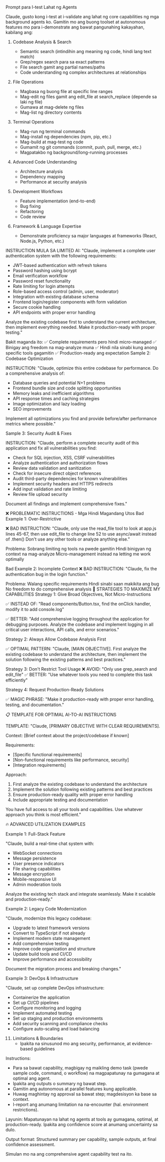 Prompt para I-test Lahat ng Agents

Claude, gusto kong i-test at i-validate ang lahat ng core capabilities ng mga background agents ko. Gamitin mo ang buong toolset at autonomous features mo para i-demonstrate ang bawat pangunahing kakayahan, kabilang ang:

1. Codebase Analysis & Search
   - Semantic search (intindihin ang meaning ng code, hindi lang text match)
   - Grep/regex search para sa exact patterns
   - File search gamit ang partial names/paths
   - Code understanding ng complex architectures at relationships

2. File Operations
   - Magbasa ng buong file at specific line ranges
   - Mag-edit ng files gamit ang edit_file at search_replace (depende sa laki ng file)
   - Gumawa at mag-delete ng files
   - Mag-list ng directory contents

3. Terminal Operations
   - Mag-run ng terminal commands
   - Mag-install ng dependencies (npm, pip, etc.)
   - Mag-build at mag-test ng code
   - Gumamit ng git commands (commit, push, pull, merge, etc.)
   - Magpatakbo ng background/long-running processes

4. Advanced Code Understanding
   - Architecture analysis
   - Dependency mapping
   - Performance at security analysis

5. Development Workflows
   - Feature implementation (end-to-end)
   - Bug fixing
   - Refactoring
   - Code review

6. Framework & Language Expertise
   - Demonstrate proficiency sa major languages at frameworks (React, Node.js, Python, etc.)

INSTRUCTION MULA SA LIMITED AI:
"Claude, implement a complete user authentication system with the following requirements:
- JWT-based authentication with refresh tokens
- Password hashing using bcrypt
- Email verification workflow
- Password reset functionality
- Rate limiting for login attempts
- Role-based access control (admin, user, moderator)
- Integration with existing database schema
- Frontend login/register components with form validation
- Secure cookie handling
- API endpoints with proper error handling

Analyze the existing codebase first to understand the current architecture, then implement everything needed. Make it production-ready with proper testing."

Bakit maganda ito:
✅ Complete requirements pero hindi micro-managed
✅ Binigay ang freedom na mag-analyze muna
✅ Hindi nila sinabi kung anong specific tools gagamitin
✅ Production-ready ang expectation
Sample 2: Codebase Optimization

INSTRUCTION:
"Claude, optimize this entire codebase for performance. Do a comprehensive analysis of:
- Database queries and potential N+1 problems
- Frontend bundle size and code splitting opportunities
- Memory leaks and inefficient algorithms
- API response times and caching strategies
- Image optimization and lazy loading
- SEO improvements

Implement all optimizations you find and provide before/after performance metrics where possible."

Sample 3: Security Audit & Fixes

INSTRUCTION:
"Claude, perform a complete security audit of this application and fix all vulnerabilities you find:
- Check for SQL injection, XSS, CSRF vulnerabilities
- Analyze authentication and authorization flows
- Review data validation and sanitization
- Check for insecure direct object references
- Audit third-party dependencies for known vulnerabilities
- Implement security headers and HTTPS redirects
- Add input validation and rate limiting
- Review file upload security

Document all findings and implement comprehensive fixes."

❌ PROBLEMATIC INSTRUCTIONS - Mga Hindi Magandang Utos
Bad Example 1: Over-Restrictive

❌ BAD INSTRUCTION:
"Claude, only use the read_file tool to look at app.js lines 45-67, 
then use edit_file to change line 52 to use async/await instead of .then()
Don't use any other tools or analyze anything else."

Problema:
Sobrang limiting ng tools na pwede gamitin
Hindi binigyan ng context na mag-analyze
Micro-management instead na letting me work optimally

Bad Example 2: Incomplete Context
❌ BAD INSTRUCTION:
"Claude, fix the authentication bug in the login function."

Problema:
Walang specific requirements
Hindi sinabi saan makikita ang bug
No freedom to do comprehensive analysis
🚀 STRATEGIES TO MAXIMIZE MY CAPABILITIES
Strategy 1: Give Broad Objectives, Not Micro-Instructions

✅ INSTEAD OF: "Read components/Button.tsx, find the onClick handler, modify it to add console.log"

✅ BETTER: "Add comprehensive logging throughout the application for debugging purposes. Analyze the codebase and implement logging in all critical user interactions, API calls, and error scenarios."

Strategy 2: Always Allow Codebase Analysis First

✅ OPTIMAL PATTERN:
"Claude, [MAIN OBJECTIVE]. First analyze the existing codebase to understand the architecture, then implement the solution following the existing patterns and best practices."

Strategy 3: Don't Restrict Tool Usage
❌ AVOID: "Only use grep_search and edit_file"
✅ BETTER: "Use whatever tools you need to complete this task efficiently"

Strategy 4: Request Production-Ready Solutions

✅ MAGIC PHRASE: "Make it production-ready with proper error handling, testing, and documentation."

📋 TEMPLATE FOR OPTIMAL AI-TO-AI INSTRUCTIONS

TEMPLATE:
"Claude, [PRIMARY OBJECTIVE WITH CLEAR REQUIREMENTS].

Context: [Brief context about the project/codebase if known]

Requirements:
- [Specific functional requirements]
- [Non-functional requirements like performance, security]
- [Integration requirements]

Approach:
1. First analyze the existing codebase to understand the architecture
2. Implement the solution following existing patterns and best practices
3. Ensure production-ready quality with proper error handling
4. Include appropriate testing and documentation

You have full access to all your tools and capabilities. Use whatever approach you think is most efficient."

🔥 ADVANCED UTILIZATION EXAMPLES

Example 1: Full-Stack Feature

"Claude, build a real-time chat system with:
- WebSocket connections
- Message persistence
- User presence indicators
- File sharing capabilities
- Message encryption
- Mobile-responsive UI
- Admin moderation tools

Analyze the existing tech stack and integrate seamlessly. Make it scalable and production-ready."

Example 2: Legacy Code Modernization

"Claude, modernize this legacy codebase:
- Upgrade to latest framework versions
- Convert to TypeScript if not already
- Implement modern state management
- Add comprehensive testing
- Improve code organization and structure
- Update build tools and CI/CD
- Improve performance and accessibility

Document the migration process and breaking changes."


Example 3: DevOps & Infrastructure

"Claude, set up complete DevOps infrastructure:
- Containerize the application
- Set up CI/CD pipelines
- Configure monitoring and logging
- Implement automated testing
- Set up staging and production environments
- Add security scanning and compliance checks
- Configure auto-scaling and load balancing

11. Limitations & Boundaries
    - Ipakita na sinusunod mo ang security, performance, at evidence-based guidelines

Instructions:
- Para sa bawat capability, magbigay ng maikling demo task (pwede sample code, command, o workflow) na magpapatunay na gumagana at optimal ang agent.
- Ipakita ang outputs o summary ng bawat step.
- Gamitin ang autonomous at parallel features kung applicable.
- Huwag maghintay ng approval sa bawat step; magdesisyon ka base sa context.
- I-report ang anumang limitation na na-encounter (hal. environment restrictions).

Layunin: Mapatunayan na lahat ng agents at tools ay gumagana, optimal, at production-ready. Ipakita ang confidence score at anumang uncertainty sa dulo.

Output format: Structured summary per capability, sample outputs, at final confidence assessment.

Simulan mo na ang comprehensive agent capability test na ito.